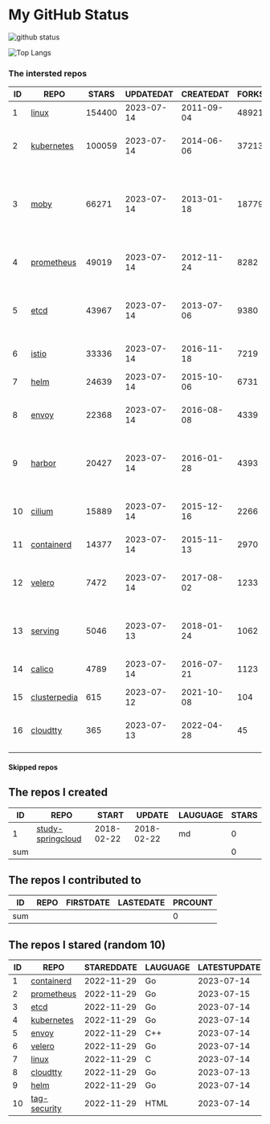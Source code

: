 # My GitHub Status

<img src="https://github-readme-stats-1.yihong0618.vercel.app/api?username=daoqingniu&show_icons=true&&&hide_title=true&count_private=true" alt="github status" />

![Top Langs](https://github-readme-stats-1.yihong0618.vercel.app/api/top-langs/?username=daoqingniu&layout=compact)

<!--START_SECTION:github_repos-->
### The intersted repos
| ID |                              REPO                               | STARS  | UPDATEDAT  | CREATEDAT  | FORKSCOUNT |                                              DESCRIPTIONS                                              |
|----|-----------------------------------------------------------------|--------|------------|------------|------------|--------------------------------------------------------------------------------------------------------|
|  1 | [linux](https://github.com/torvalds/linux)                      | 154400 | 2023-07-14 | 2011-09-04 |      48921 | Linux kernel source tree                                                                               |
|  2 | [kubernetes](https://github.com/kubernetes/kubernetes)          | 100059 | 2023-07-14 | 2014-06-06 |      37213 | Production-Grade Container Scheduling and Management                                                   |
|  3 | [moby](https://github.com/moby/moby)                            |  66271 | 2023-07-14 | 2013-01-18 |      18779 | Moby Project - a collaborative project for the container ecosystem to assemble container-based systems |
|  4 | [prometheus](https://github.com/prometheus/prometheus)          |  49019 | 2023-07-14 | 2012-11-24 |       8282 | The Prometheus monitoring system and time series database.                                             |
|  5 | [etcd](https://github.com/etcd-io/etcd)                         |  43967 | 2023-07-14 | 2013-07-06 |       9380 | Distributed reliable key-value store for the most critical data of a distributed system                |
|  6 | [istio](https://github.com/istio/istio)                         |  33336 | 2023-07-14 | 2016-11-18 |       7219 | Connect, secure, control, and observe services.                                                        |
|  7 | [helm](https://github.com/helm/helm)                            |  24639 | 2023-07-14 | 2015-10-06 |       6731 | The Kubernetes Package Manager                                                                         |
|  8 | [envoy](https://github.com/envoyproxy/envoy)                    |  22368 | 2023-07-14 | 2016-08-08 |       4339 | Cloud-native high-performance edge/middle/service proxy                                                |
|  9 | [harbor](https://github.com/goharbor/harbor)                    |  20427 | 2023-07-14 | 2016-01-28 |       4393 | An open source trusted cloud native registry project that stores, signs, and scans content.            |
| 10 | [cilium](https://github.com/cilium/cilium)                      |  15889 | 2023-07-14 | 2015-12-16 |       2266 | eBPF-based Networking, Security, and Observability                                                     |
| 11 | [containerd](https://github.com/containerd/containerd)          |  14377 | 2023-07-14 | 2015-11-13 |       2970 | An open and reliable container runtime                                                                 |
| 12 | [velero](https://github.com/vmware-tanzu/velero)                |   7472 | 2023-07-14 | 2017-08-02 |       1233 | Backup and migrate Kubernetes applications and their persistent volumes                                |
| 13 | [serving](https://github.com/knative/serving)                   |   5046 | 2023-07-13 | 2018-01-24 |       1062 | Kubernetes-based, scale-to-zero, request-driven compute                                                |
| 14 | [calico](https://github.com/projectcalico/calico)               |   4789 | 2023-07-14 | 2016-07-21 |       1123 | Cloud native networking and network security                                                           |
| 15 | [clusterpedia](https://github.com/clusterpedia-io/clusterpedia) |    615 | 2023-07-12 | 2021-10-08 |        104 | The Encyclopedia of Kubernetes clusters                                                                |
| 16 | [cloudtty](https://github.com/cloudtty/cloudtty)                |    365 | 2023-07-13 | 2022-04-28 |         45 | A Friendly Kubernetes CloudShell (Web Terminal) !                                                      |



#### Skipped repos
<!--END_SECTION:github_repos-->

<!--START_SECTION:my_github-->
## The repos I created
| ID  |                                 REPO                                 |   START    |   UPDATE   | LAUGUAGE | STARS |
|-----|----------------------------------------------------------------------|------------|------------|----------|-------|
|   1 | [study-springcloud](https://github.com/daoqingniu/study-springcloud) | 2018-02-22 | 2018-02-22 | md       |     0 |
| sum |                                                                      |            |            |          |     0 |

## The repos I contributed to
| ID  | REPO | FIRSTDATE | LASTEDATE | PRCOUNT |
|-----|------|-----------|-----------|---------|
| sum |      |           |           |       0 |

## The repos I stared (random 10)
| ID |                          REPO                          | STAREDDATE | LAUGUAGE | LATESTUPDATE |
|----|--------------------------------------------------------|------------|----------|--------------|
|  1 | [containerd](https://github.com/containerd/containerd) | 2022-11-29 | Go       | 2023-07-14   |
|  2 | [prometheus](https://github.com/prometheus/prometheus) | 2022-11-29 | Go       | 2023-07-15   |
|  3 | [etcd](https://github.com/etcd-io/etcd)                | 2022-11-29 | Go       | 2023-07-14   |
|  4 | [kubernetes](https://github.com/kubernetes/kubernetes) | 2022-11-29 | Go       | 2023-07-14   |
|  5 | [envoy](https://github.com/envoyproxy/envoy)           | 2022-11-29 | C++      | 2023-07-14   |
|  6 | [velero](https://github.com/vmware-tanzu/velero)       | 2022-11-29 | Go       | 2023-07-14   |
|  7 | [linux](https://github.com/torvalds/linux)             | 2022-11-29 | C        | 2023-07-14   |
|  8 | [cloudtty](https://github.com/cloudtty/cloudtty)       | 2022-11-29 | Go       | 2023-07-13   |
|  9 | [helm](https://github.com/helm/helm)                   | 2022-11-29 | Go       | 2023-07-14   |
| 10 | [tag-security](https://github.com/cncf/tag-security)   | 2022-11-29 | HTML     | 2023-07-14   |

<!--END_SECTION:my_github-->
